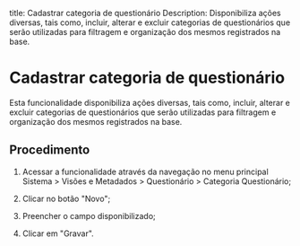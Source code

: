 title: Cadastrar categoria de questionário
Description: Disponibiliza ações diversas, tais como, incluir, alterar e excluir categorias de questionários que serão utilizadas para filtragem e organização dos mesmos registrados na base.
# Cadastrar categoria de questionário

Esta funcionalidade disponibiliza ações diversas, tais como, incluir, alterar e
excluir categorias de questionários que serão utilizadas para filtragem e
organização dos mesmos registrados na base.

Procedimento
----------------

1.  Acessar a funcionalidade através da navegação no menu principal Sistema
    \> Visões e Metadados \> Questionário \> Categoria Questionário;

2.  Clicar no botão "Novo";

3.  Preencher o campo disponibilizado;

4.  Clicar em "Gravar".


<!-- !!! tip "About"

    <b>Product/Version:</b> CITSmart | 9.00 &nbsp;&nbsp;
    <b>Updated:</b>01/18/2021 – Anna Martins

